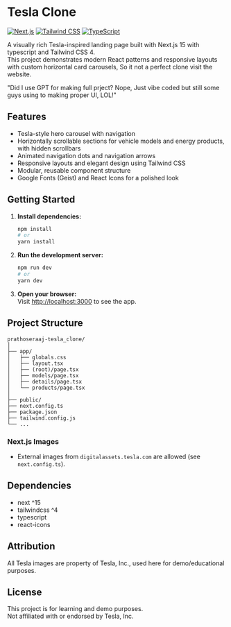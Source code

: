 # Tesla Clone

[![Next.js](https://img.shields.io/badge/Next.js-15-black?logo=next.js&logoColor=white)](https://nextjs.org/)
[![Tailwind CSS](https://img.shields.io/badge/Tailwind_CSS-4.0-06B6D4?logo=tailwindcss&logoColor=white)](https://tailwindcss.com/)
[![TypeScript](https://img.shields.io/badge/TypeScript-5.8-blue?logo=typescript&logoColor=white)](https://www.typescriptlang.org/)

A visually rich Tesla-inspired landing page built with Next.js 15 with typescript and Tailwind CSS 4.  
This project demonstrates modern React patterns and responsive layouts with custom horizontal card carousels, So it not a perfect clone visit the website.

"Did I use GPT for making full prject? Nope, Just vibe coded but still some guys using to making proper UI, LOL!"



## Features

- Tesla-style hero carousel with navigation
- Horizontally scrollable sections for vehicle models and energy products, with hidden scrollbars
- Animated navigation dots and navigation arrows
- Responsive layouts and elegant design using Tailwind CSS
- Modular, reusable component structure
- Google Fonts (Geist) and React Icons for a polished look



## Getting Started

1. **Install dependencies:**
    ```bash
    npm install
    # or
    yarn install
    ```

2. **Run the development server:**
    ```bash
    npm run dev
    # or
    yarn dev
    ```

3. **Open your browser:**  
   Visit [http://localhost:3000](http://localhost:3000) to see the app.



## Project Structure

```
prathoseraaj-tesla_clone/
│
├── app/
│   ├── globals.css         
│   ├── layout.tsx          
│   ├── (root)/page.tsx     
│   ├── models/page.tsx     
│   ├── details/page.tsx    
│   └── products/page.tsx   
│
├── public/                 
├── next.config.ts          
├── package.json           
├── tailwind.config.js     
└── ...
```


### Next.js Images

- External images from `digitalassets.tesla.com` are allowed (see `next.config.ts`).



## Dependencies

- next ^15
- tailwindcss ^4
- typescript
- react-icons


## Attribution

All Tesla images are property of Tesla, Inc., used here for demo/educational purposes.



## License

This project is for learning and demo purposes.  
Not affiliated with or endorsed by Tesla, Inc.


